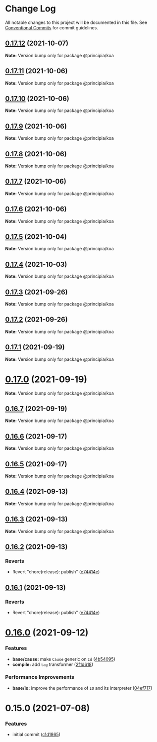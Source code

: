 # Change Log

All notable changes to this project will be documented in this file.
See [Conventional Commits](https://conventionalcommits.org) for commit guidelines.

## [0.17.12](https://github.com/0x706b/principia.ts/compare/@principia/koa@0.17.11...@principia/koa@0.17.12) (2021-10-07)

**Note:** Version bump only for package @principia/koa





## [0.17.11](https://github.com/0x706b/principia.ts/compare/@principia/koa@0.17.10...@principia/koa@0.17.11) (2021-10-06)

**Note:** Version bump only for package @principia/koa





## [0.17.10](https://github.com/0x706b/principia.ts/compare/@principia/koa@0.17.9...@principia/koa@0.17.10) (2021-10-06)

**Note:** Version bump only for package @principia/koa





## [0.17.9](https://github.com/0x706b/principia.ts/compare/@principia/koa@0.17.8...@principia/koa@0.17.9) (2021-10-06)

**Note:** Version bump only for package @principia/koa





## [0.17.8](https://github.com/0x706b/principia.ts/compare/@principia/koa@0.17.7...@principia/koa@0.17.8) (2021-10-06)

**Note:** Version bump only for package @principia/koa





## [0.17.7](https://github.com/0x706b/principia.ts/compare/@principia/koa@0.17.6...@principia/koa@0.17.7) (2021-10-06)

**Note:** Version bump only for package @principia/koa





## [0.17.6](https://github.com/0x706b/principia.ts/compare/@principia/koa@0.17.5...@principia/koa@0.17.6) (2021-10-06)

**Note:** Version bump only for package @principia/koa





## [0.17.5](https://github.com/0x706b/principia.ts/compare/@principia/koa@0.17.4...@principia/koa@0.17.5) (2021-10-04)

**Note:** Version bump only for package @principia/koa





## [0.17.4](https://github.com/0x706b/principia.ts/compare/@principia/koa@0.17.3...@principia/koa@0.17.4) (2021-10-03)

**Note:** Version bump only for package @principia/koa





## [0.17.3](https://github.com/0x706b/principia.ts/compare/@principia/koa@0.17.2...@principia/koa@0.17.3) (2021-09-26)

**Note:** Version bump only for package @principia/koa





## [0.17.2](https://github.com/0x706b/principia.ts/compare/@principia/koa@0.17.1...@principia/koa@0.17.2) (2021-09-26)

**Note:** Version bump only for package @principia/koa





## [0.17.1](https://github.com/0x706b/principia.ts/compare/@principia/koa@0.17.0...@principia/koa@0.17.1) (2021-09-19)

**Note:** Version bump only for package @principia/koa





# [0.17.0](https://github.com/0x706b/principia.ts/compare/@principia/koa@0.16.7...@principia/koa@0.17.0) (2021-09-19)

**Note:** Version bump only for package @principia/koa





## [0.16.7](https://github.com/0x706b/principia.ts/compare/@principia/koa@0.16.6...@principia/koa@0.16.7) (2021-09-19)

**Note:** Version bump only for package @principia/koa





## [0.16.6](https://github.com/0x706b/principia.ts/compare/@principia/koa@0.16.5...@principia/koa@0.16.6) (2021-09-17)

**Note:** Version bump only for package @principia/koa





## [0.16.5](https://github.com/0x706b/principia.ts/compare/@principia/koa@0.16.4...@principia/koa@0.16.5) (2021-09-17)

**Note:** Version bump only for package @principia/koa





## [0.16.4](https://github.com/0x706b/principia.ts/compare/@principia/koa@0.16.3...@principia/koa@0.16.4) (2021-09-13)

**Note:** Version bump only for package @principia/koa





## [0.16.3](https://github.com/0x706b/principia.ts/compare/@principia/koa@0.16.2...@principia/koa@0.16.3) (2021-09-13)

**Note:** Version bump only for package @principia/koa





## [0.16.2](https://github.com/0x706b/principia.ts/compare/@principia/koa@0.16.1...@principia/koa@0.16.2) (2021-09-13)


### Reverts

* Revert "chore(release): publish" ([e74414e](https://github.com/0x706b/principia.ts/commit/e74414effa51392092770ecd542b55608dbb1201))





## [0.16.1](https://github.com/0x706b/principia.ts/compare/@principia/koa@0.16.1...@principia/koa@0.16.1) (2021-09-13)


### Reverts

* Revert "chore(release): publish" ([e74414e](https://github.com/0x706b/principia.ts/commit/e74414effa51392092770ecd542b55608dbb1201))





# [0.16.0](https://github.com/0x706b/principia.ts/compare/@principia/koa@0.15.0...@principia/koa@0.16.0) (2021-09-12)


### Features

* **base/cause:** make `Cause` generic on `Id` ([4b54095](https://github.com/0x706b/principia.ts/commit/4b5409595ffb7554c64a2982124258f44f4104e2))
* **compile:** add `tag` transformer ([2f1d618](https://github.com/0x706b/principia.ts/commit/2f1d6186a69804b169d7dc2eb96346d612fd3582))


### Performance Improvements

* **base/io:** improve the performance of `IO` and its interpreter ([04ef717](https://github.com/0x706b/principia.ts/commit/04ef717d293ba83cce4d49c21e6abd0848a81c75))





# 0.15.0 (2021-07-08)


### Features

* initial commit ([c1d1865](https://github.com/0x706b/principia.ts/commit/c1d1865d93b8c7762c4cdfa912360f467c0bae02))
